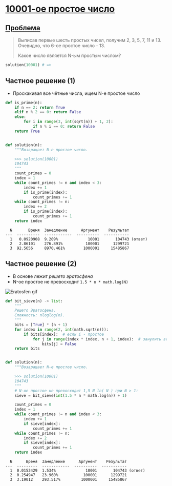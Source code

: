 # [10001-ое простое число](TODO)

## [Проблема](https://euler.jakumo.org/problems/view/7.html)

>Выписав первые шесть простых чисел, получим 2, 3, 5, 7, 11 и 13. Очевидно, что 6-ое простое число - 13.
>
>Какое число является N-ым простым числом?

``` python
solution(10001) # => 
```

## Частное решение (1)

- Проскакивая все чётные числа, ищем N-е простое число 

``` python
def is_prime(n):
    if n == 2: return True
    elif n % 2 == 0: return False
    else:
        for i in range(3, int(sqrt(n)) + 1, 2):
            if n % i == 0: return False
    return True


def solution(n):
    """Возвращает N-е простое число.

    >>> solution(10001)
    104743
    """
    count_primes = 0
    index = 1
    while count_primes != n and index < 3:
        index += 1
        if is_prime(index):
            count_primes += 1
    while count_primes != n:
        index += 2
        if is_prime(index):
            count_primes += 1
    return index
```
```text
  №       Время  Замедление      Аргумент    Результат
---  ----------  ------------  ----------  -----------
  1   0.0920908  9.209%             10001       104743 (ответ)
  2   2.86101    276.891%          100001      1299721
  3  92.5656     8970.461%        1000001     15485867
```


## Частное решение (2)

- В основе лежит *решето эратосфена* 
- N-ое простое не превосходит `1.5 * n * math.log(N)`

<img src="https://i.imgur.com/xGbfnpP.gif" alt="Eratosfen gif">


```python
def bit_sieve(n) -> list:
    """
    Решето Эратосфена.
    Сложность: nloglog(n).
    """
    bits = [True] * (n + 1)
    for index in range(2, int(math.sqrt(n))):
        if bits[index]:  # если i - простое
            for j in range(index * index, n + 1, index):  # занулить все ему кратные
                bits[j] = False
    return bits


def solution(n):
    """Возвращает N-е простое число.

    >>> solution(10001)
    104743
    """
    # N-ое простое не превосходит 1,5 N ln( N ) при N > 1:
    sieve = bit_sieve(int(1.5 * n * math.log(n)) + 1)

    count_primes = 0
    index = 1
    while count_primes != n and index < 3:
        index += 1
        if sieve[index]:
            count_primes += 1
    while count_primes != n:
        index += 2
        if sieve[index]:
            count_primes += 1
    return index
```
```text
  №      Время  Замедление      Аргумент    Результат
---  ---------  ------------  ----------  -----------
  1  0.0153429  1.534%             10001       104743 (ответ)
  2  0.254947   23.960%           100001      1299721
  3  3.19012    293.517%         1000001     15485867
```